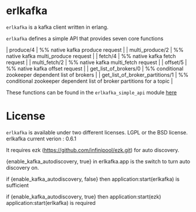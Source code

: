 # erlkafka

```erlkafka``` is a kafka client written in erlang.

```erlkafka``` defines a simple API that provides seven core functions


| produce/4 | %% native kafka produce request |
| multi_produce/2 | %% native kafka multi_produce request |
| fetch/4 | %% native kafka fetch request |
| multi_fetch/2 | %% native kafka multi_fetch request |
| offset/5 | %% native kafka offset request |
| get_list_of_brokers/0 | %% conditional zookeeper dependent list of brokers |
| get_list_of_broker_partitions/1 | %% conditional zookeeper dependent list of broker partitions for a topic |

These functions can be found in the ```erlkafka_simple_api``` module [here](src/erlkafka_simple_api.erl)

# License

```erlkafka``` is available under two different licenses. LGPL or the BSD license.
erlkafka current verion : 0.6.1

It requires ezk (https://github.com/infinipool/ezk.git) for auto discovery.

   {enable_kafka_autodiscovery, true} in erlkafka.app is the switch to
   turn auto discovery on.


   if {enable_kafka_autodiscovery, false} then
         application:start(erlkafka)   is sufficient

   if {enable_kafka_autodiscovery, true} then
         application:start(ezk)
         application:start(erlkafka)   is required







